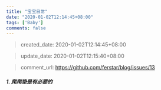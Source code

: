 ```yaml
---
title: "宝宝日常"
date: "2020-01-02T12:14:45+08:00"
tags: ['Baby']
comments: false
---
```


> created_date: 2020-01-02T12:14:45+08:00

> update_date: 2020-01-02T12:15:40+08:00

> comment_url: https://github.com/ferstar/blog/issues/13

##### 1. 爬爬垫是有必要的


